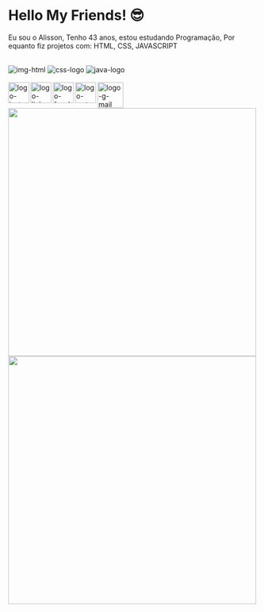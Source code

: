 # Hello My Friends! 😎


Eu sou o Alisson, Tenho 43 anos, estou estudando Programação, Por equanto fiz projetos com: HTML, CSS, JAVASCRIPT
<br>

<br>

<img src="https://img.shields.io/badge/HTML5-E34F26?style=for-the-badge&logo=html5&logoColor=white" alt="img-html"/>

<img src="https://img.shields.io/badge/CSS-239120?&style=for-the-badge&logo=css3&logoColor=white" alt="css-logo"/>

<img src="https://img.shields.io/badge/JavaScript-F7DF1E?style=for-the-badge&logo=javascript&logoColor=black" alt="java-logo"/>

<br>

<br>
<a href="https://www.instagram.com/alissondreza1981/"/>
<img Width="42px" align="left" src="https://github.com/user-attachments/assets/d99d13f3-5d96-4247-9936-8ca5b8b7520c" alt="logo-insta"/>
</a>

<a href="https://www.linkedin.com/in/alisson-vieira-5095042b1/"/>
<img width="42px" align="left" src="https://github.com/user-attachments/assets/6313074f-74ef-48b4-9128-cc2a368e7c28" alt="logo-linkedin" />
</a>

<a href="https://web.facebook.com/alisson.vieira.336/">
<img width=42px align="left" src="https://github.com/user-attachments/assets/d4383f8a-e814-4ff3-96f9-625bfbc07642" alt="logo-facebook"/>
</a>


<a href="tel:+5512982563607">
<img width= 42px align="left" src="https://github.com/user-attachments/assets/944bd81e-a687-46a4-8f2f-708d82c95c5d" alt="logo-wats"/>
</a>

<a href="mailto:vierine1981@gmail.com">
<img width= 52px align="left" src="https://github.com/user-attachments/assets/f71b7298-77da-4aa9-89bc-356a0c6091ed" alt="logo-g-mail"/>
</a>
<br>
<br>
<br>

<a href="https://github.com/anuraghazra/github-readme-stats">
<img width= 500px align= "center" src="https://github-readme-stats.vercel.app/api?username=alisson">
</a>

<a>
<img width= 500px src="https://github-readme-stats.vercel.app/api/top-langs/?username=AlissonVieira-1981&layout=compact">
</a>

         
      
        
        
      
